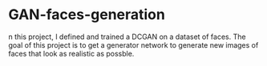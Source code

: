 # GAN-faces-generation
n this project, I defined and trained a DCGAN on a dataset of faces. The goal of this project is to get a generator network to generate new images of faces that look as realistic as possble. 
